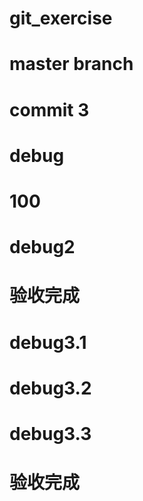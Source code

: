 # git_exercise
# master branch
# commit 3
# debug
# 100
# debug2
# 验收完成
# debug3.1
# debug3.2
# debug3.3
# 验收完成
